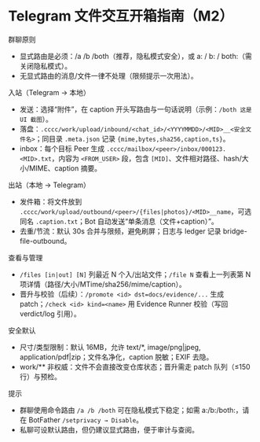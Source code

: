# Telegram 文件交互开箱指南（M2）

群聊原则
- 显式路由是必须：/a /b /both（推荐，隐私模式安全），或 a: / b: / both:（需关闭隐私模式）。
- 无显式路由的消息/文件一律不处理（限频提示一次用法）。

入站（Telegram → 本地）
- 发送：选择“附件”，在 caption 开头写路由与一句话说明（示例：`/both 这是 UI 截图`）。
- 落盘：`.cccc/work/upload/inbound/<chat_id>/<YYYYMMDD>/<MID>__<安全文件名>`；同目录 `.meta.json` 记录 `{mime,bytes,sha256,caption,ts}`。
- inbox：每个目标 Peer 生成 `.cccc/mailbox/<peer>/inbox/000123.<MID>.txt`，内容为 `<FROM_USER>` 段，包含 `[MID]`、文件相对路径、hash/大小/MIME、caption 摘要。

出站（本地 → Telegram）
- 发件箱：将文件放到 `.cccc/work/upload/outbound/<peer>/{files|photos}/<MID>__name`，可选同名 `.caption.txt`；Bot 自动发送“单条消息（文件+caption）”。
- 去重/节流：默认 30s 合并与限频，避免刷屏；日志与 ledger 记录 bridge-file-outbound。

查看与管理
- `/files [in|out] [N]` 列最近 N 个入/出站文件；`/file N` 查看上一列表第 N 项详情（路径/大小/MTime/sha256/mime/caption）。
- 晋升与校验（后续）：`/promote <id> dst=docs/evidence/...` 生成 patch；`/check <id> kind=<name>` 用 Evidence Runner 校验（写回 verdict/log 引用）。

安全默认
- 尺寸/类型限制：默认 16MB，允许 text/*, image/png|jpeg, application/pdf|zip；文件名净化，caption 脱敏；EXIF 去隐。
- work/** 非权威：文件不会直接改变仓库状态；晋升需走 patch 队列（≤150 行）与预检。

提示
- 群聊使用命令路由 `/a /b /both` 可在隐私模式下稳定；如需 a:/b:/both:，请在 BotFather `/setprivacy → Disable`。
- 私聊可设默认路由，但仍建议显式路由，便于审计与查阅。

